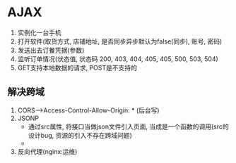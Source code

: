 # AJAX
1. 实例化一台手机
2. 打开软件(取货方式, 店铺地址, 是否同步异步默认为false(同步), 账号, 密码)
3. 发送出去订餐凭据(参数)
4. 监听订单情况(状态值, 状态码 200, 403, 404, 405, 405, 500, 503, 504)
5. GET支持本地数据的请求, POST是不支持的

## 解决跨域
1. CORS-->Access-Control-Allow-Origin: * (后台写)
2. JSONP 
    * 通过src属性, 将接口当做json文件引入页面, 当成是一个函数的调用(src的设计bug, 资源的引入不存在跨域问题)
    * 
3. 反向代理(nginx:运维)